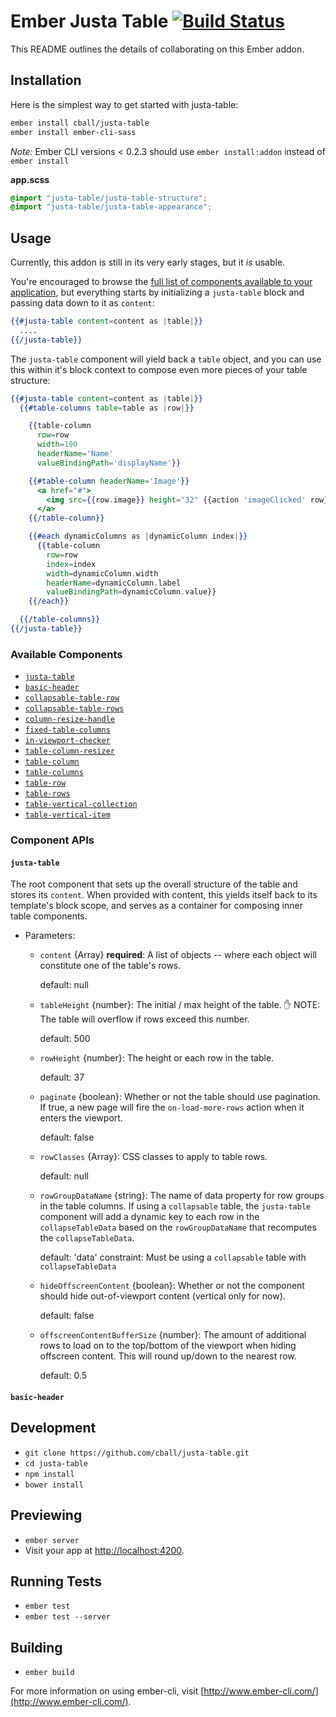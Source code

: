 # Ember Justa Table [![Build Status](https://travis-ci.org/cball/justa-table.svg?branch=master)](https://travis-ci.org/cball/justa-table)

This README outlines the details of collaborating on this Ember addon.

## Installation

Here is the simplest way to get started with justa-table:

```sh
ember install cball/justa-table
ember install ember-cli-sass
```

*Note:* Ember CLI versions < 0.2.3 should use `ember install:addon` instead of `ember install`

**app.scss**
```scss
@import "justa-table/justa-table-structure";
@import "justa-table/justa-table-appearance";
```

## Usage

Currently, this addon is still in its very early stages, but it _is_ usable.

You're encouraged to browse the [full list of components available to your application](/addon/components/), but everything starts by initializing a `justa-table` block
and passing data down to it as `content`:

```hbs
{{#justa-table content=content as |table|}}
  ....
{{/justa-table}}
```

The `justa-table` component will yield back a `table` object, and you can use this within
it's block context to compose even more pieces of your table structure:

```hbs
{{#justa-table content=content as |table|}}
  {{#table-columns table=table as |row|}}

    {{table-column
      row=row
      width=190
      headerName='Name'
      valueBindingPath='displayName'}}

    {{#table-column headerName='Image'}}
      <a href="#">
        <img src={{row.image}} height="32" {{action 'imageClicked' row}} />
      </a>
    {{/table-column}}

    {{#each dynamicColumns as |dynamicColumn index|}}
      {{table-column
        row=row
        index=index
        width=dynamicColumn.width
        headerName=dynamicColumn.label
        valueBindingPath=dynamicColumn.value}}
    {{/each}}

  {{/table-columns}}
{{/justa-table}}
```

### Available Components

  * [`justa-table`](#justa-table)
  * [`basic-header`](#basic-header)
  * [`collapsable-table-row`](#collapsable-table-row)
  * [`collapsable-table-rows`](#collapsable-table-rows)
  * [`column-resize-handle`](#column-resize-handle)
  * [`fixed-table-columns`](#fixed-table-columns)
  * [`in-viewport-checker`](#in-viewport-checker)
  * [`table-column-resizer`](#table-column-resizer)
  * [`table-column`](#table-column)
  * [`table-columns`](#table-columns)
  * [`table-row`](#table-row)
  * [`table-rows`](#table-rows)
  * [`table-vertical-collection`](#table-vertical-collection)
  * [`table-vertical-item`](#table-vertical-item)

### Component APIs

#### `justa-table`

The root component that sets up the overall structure of the table and stores its `content`. When provided with content, this yields itself back to its template's block scope, and serves as
a container for composing inner table components.

* Parameters:

  + `content` {Array} **required**: A list of objects -- where each object will constitute
  one of the table's rows.

    default: null    


  + `tableHeight` {number}: The initial / max height of the table. ✋ NOTE: The table will overflow if rows exceed this number.

    default: 500    


  + `rowHeight` {number}: The height or each row in the table.

    default: 37    


  + `paginate` {boolean}: Whether or not the table should use pagination. If true, a new page will fire the `on-load-more-rows` action when it enters the viewport.

    default: false    


  + `rowClasses` {Array}: CSS classes to apply to table rows.

    default: null    


  + `rowGroupDataName` {string}: The name of data property for row groups in the table columns.
  If using a `collapsable` table, the `justa-table` component will add a dynamic key to each row in the `collapseTableData` based on the `rowGroupDataName` that recomputes the `collapseTableData`.

    default: 'data'
    constraint: Must be using a `collapsable` table with `collapseTableData`


  + `hideOffscreenContent` {boolean}: Whether or not the component should hide out-of-viewport
  content (vertical only for now).

    default: false    


  + `offscreenContentBufferSize` {number}: The amount of additional rows to load on to the
  top/bottom of the viewport when hiding offscreen content.
  This will round up/down to the nearest row.

    default: 0.5


#### `basic-header`






## Development

* `git clone https://github.com/cball/justa-table.git`
* `cd justa-table`
* `npm install`
* `bower install`

## Previewing

* `ember server`
* Visit your app at [http://localhost:4200](http://localhost:4200).

## Running Tests

* `ember test`
* `ember test --server`

## Building

* `ember build`

For more information on using ember-cli, visit [http://www.ember-cli.com/](http://www.ember-cli.com/).
